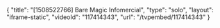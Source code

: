{
    "title": "[1508522766] Bare Magic Infomercial",
    "type": "solo",
    "layout": "iframe-static",
    "videoId": "117414343",
    "url": "\/tvpembed\/117414343"
}